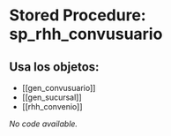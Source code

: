 # Stored Procedure: sp_rhh_convusuario

## Usa los objetos:
- [[gen_convusuario]]
- [[gen_sucursal]]
- [[rhh_convenio]]

*No code available.*
